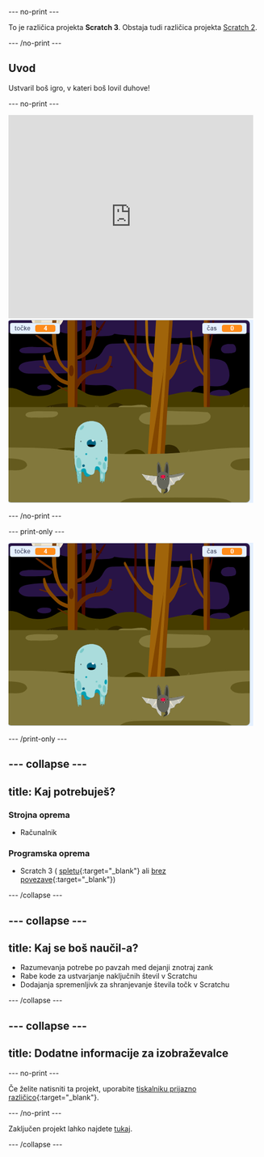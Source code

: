 --- no-print ---

To je različica projekta **Scratch 3**. Obstaja tudi različica projekta [Scratch 2](https://projects.raspberrypi.org/en/projects/ghostbusters-scratch2).

--- /no-print ---

## Uvod

Ustvaril boš igro, v kateri boš lovil duhove!

--- no-print ---

<div class="scratch-preview">
  <iframe allowtransparency="true" width="485" height="402" src="https://scratch.mit.edu/projects/embed/368928675/?autostart=false" frameborder="0" scrolling="no"></iframe>
  <img src="images/showcase-static.png">
</div>

--- /no-print ---

--- print-only ---

![izložba](images/showcase-static.png)

--- /print-only ---

--- collapse ---
---
title: Kaj potrebuješ?
---
### Strojna oprema

- Računalnik

### Programska oprema

- Scratch 3 ( [spletu](http://rpf.io/scratchon){:target="_blank"} ali [brez povezave](http://rpf.io/scratchoff){:target="_blank"})

--- /collapse ---

--- collapse ---
---
title: Kaj se boš naučil-a?
---
- Razumevanja potrebe po pavzah med dejanji znotraj zank
- Rabe kode za ustvarjanje naključnih števil v Scratchu
- Dodajanja spremenljivk za shranjevanje števila točk v Scratchu

--- /collapse ---

--- collapse ---
---
title: Dodatne informacije za izobraževalce
---
--- no-print ---

Če želite natisniti ta projekt, uporabite [tiskalniku prijazno različico](https://projects.raspberrypi.org/sl-SI/projects/ghostbusters/print){:target="_blank"}.

--- /no-print ---

Zaključen projekt lahko najdete [tukaj](http://rpf.io/p/sl-SI/ghostbusters-get).

--- /collapse ---